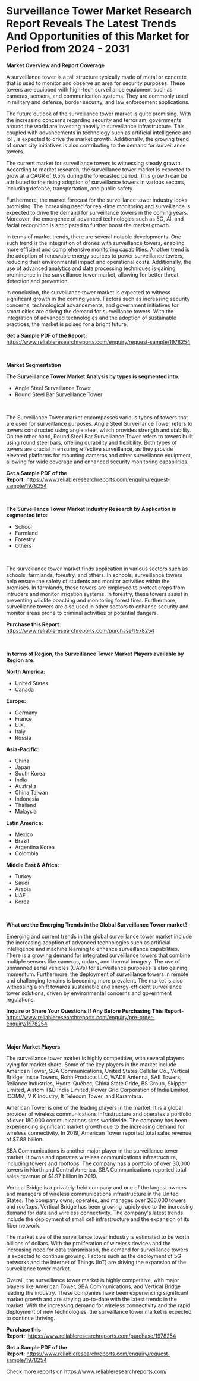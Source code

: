<p><h1>Surveillance Tower Market Research Report Reveals The Latest Trends And Opportunities of this Market for Period from 2024 - 2031</h1></p><p><strong>Market Overview and Report Coverage</strong></p>
<p><p>A surveillance tower is a tall structure typically made of metal or concrete that is used to monitor and observe an area for security purposes. These towers are equipped with high-tech surveillance equipment such as cameras, sensors, and communication systems. They are commonly used in military and defense, border security, and law enforcement applications.</p><p>The future outlook of the surveillance tower market is quite promising. With the increasing concerns regarding security and terrorism, governments around the world are investing heavily in surveillance infrastructure. This, coupled with advancements in technology such as artificial intelligence and IoT, is expected to drive the market growth. Additionally, the growing trend of smart city initiatives is also contributing to the demand for surveillance towers.</p><p>The current market for surveillance towers is witnessing steady growth. According to market research, the surveillance tower market is expected to grow at a CAGR of 6.5% during the forecasted period. This growth can be attributed to the rising adoption of surveillance towers in various sectors, including defense, transportation, and public safety. </p><p>Furthermore, the market forecast for the surveillance tower industry looks promising. The increasing need for real-time monitoring and surveillance is expected to drive the demand for surveillance towers in the coming years. Moreover, the emergence of advanced technologies such as 5G, AI, and facial recognition is anticipated to further boost the market growth.</p><p>In terms of market trends, there are several notable developments. One such trend is the integration of drones with surveillance towers, enabling more efficient and comprehensive monitoring capabilities. Another trend is the adoption of renewable energy sources to power surveillance towers, reducing their environmental impact and operational costs. Additionally, the use of advanced analytics and data processing techniques is gaining prominence in the surveillance tower market, allowing for better threat detection and prevention.</p><p>In conclusion, the surveillance tower market is expected to witness significant growth in the coming years. Factors such as increasing security concerns, technological advancements, and government initiatives for smart cities are driving the demand for surveillance towers. With the integration of advanced technologies and the adoption of sustainable practices, the market is poised for a bright future.</p></p>
<p><strong>Get a Sample PDF of the Report:</strong> <a href="https://www.reliableresearchreports.com/enquiry/request-sample/1978254">https://www.reliableresearchreports.com/enquiry/request-sample/1978254</a></p>
<p>&nbsp;</p>
<p><strong>Market Segmentation</strong></p>
<p><strong>The Surveillance Tower Market Analysis by types is segmented into:</strong></p>
<p><ul><li>Angle Steel Surveillance Tower</li><li>Round Steel Bar Surveillance Tower</li></ul></p>
<p>&nbsp;</p>
<p><p>The Surveillance Tower market encompasses various types of towers that are used for surveillance purposes. Angle Steel Surveillance Tower refers to towers constructed using angle steel, which provides strength and stability. On the other hand, Round Steel Bar Surveillance Tower refers to towers built using round steel bars, offering durability and flexibility. Both types of towers are crucial in ensuring effective surveillance, as they provide elevated platforms for mounting cameras and other surveillance equipment, allowing for wide coverage and enhanced security monitoring capabilities.</p></p>
<p><strong>Get a Sample PDF of the Report:</strong>&nbsp;<a href="https://www.reliableresearchreports.com/enquiry/request-sample/1978254">https://www.reliableresearchreports.com/enquiry/request-sample/1978254</a></p>
<p>&nbsp;</p>
<p><strong>The Surveillance Tower Market Industry Research by Application is segmented into:</strong></p>
<p><ul><li>School</li><li>Farmland</li><li>Forestry</li><li>Others</li></ul></p>
<p>&nbsp;</p>
<p><p>The surveillance tower market finds application in various sectors such as schools, farmlands, forestry, and others. In schools, surveillance towers help ensure the safety of students and monitor activities within the premises. In farmlands, these towers are employed to protect crops from intruders and monitor irrigation systems. In forestry, these towers assist in preventing wildlife poaching and monitoring forest fires. Furthermore, surveillance towers are also used in other sectors to enhance security and monitor areas prone to criminal activities or potential dangers.</p></p>
<p><strong>Purchase this Report:</strong>&nbsp; <a href="https://www.reliableresearchreports.com/purchase/1978254">https://www.reliableresearchreports.com/purchase/1978254</a></p>
<p>&nbsp;</p>
<p><strong>In terms of Region, the Surveillance Tower Market Players available by Region are:</strong></p>
<p>
    <p> <strong> North America: </strong>
        <ul>
            <li>United States</li>
            <li>Canada</li>
        </ul>
        </p> 
    <p> <strong> Europe: </strong>
        <ul>
            <li>Germany</li>
            <li>France</li>
            <li>U.K.</li>
            <li>Italy</li>
            <li>Russia</li>
        </ul>
        </p> 
    <p> <strong> Asia-Pacific: </strong>
        <ul>
            <li>China</li>
            <li>Japan</li>
            <li>South Korea</li>
            <li>India</li>
            <li>Australia</li>
            <li>China Taiwan</li>
            <li>Indonesia</li>
            <li>Thailand</li>
            <li>Malaysia</li>
        </ul>
        </p> 
    <p> <strong> Latin America: </strong>
        <ul>
            <li>Mexico</li>
            <li>Brazil</li>
            <li>Argentina Korea</li>
            <li>Colombia</li>
        </ul>
        </p> 
    <p> <strong> Middle East & Africa: </strong>
        <ul>
            <li>Turkey</li>
            <li>Saudi</li>
            <li>Arabia</li>
            <li>UAE</li>
            <li>Korea</li>
        </ul>
    </p>
    </p>
<p>&nbsp;</p>
<p><strong>What are the Emerging Trends in the Global Surveillance Tower market?</strong></p>
<p><p>Emerging and current trends in the global surveillance tower market include the increasing adoption of advanced technologies such as artificial intelligence and machine learning to enhance surveillance capabilities. There is a growing demand for integrated surveillance towers that combine multiple sensors like cameras, radars, and thermal imagery. The use of unmanned aerial vehicles (UAVs) for surveillance purposes is also gaining momentum. Furthermore, the deployment of surveillance towers in remote and challenging terrains is becoming more prevalent. The market is also witnessing a shift towards sustainable and energy-efficient surveillance tower solutions, driven by environmental concerns and government regulations.</p></p>
<p><strong>Inquire or Share Your Questions If Any Before Purchasing This Report</strong>- <a href="https://www.reliableresearchreports.com/enquiry/pre-order-enquiry/1978254">https://www.reliableresearchreports.com/enquiry/pre-order-enquiry/1978254</a></p>
<p>&nbsp;</p>
<p><strong>Major Market Players</strong></p>
<p><p>The surveillance tower market is highly competitive, with several players vying for market share. Some of the key players in the market include American Tower, SBA Communications, United States Cellular Co., Vertical Bridge, Insite Towers, Rohn Products LLC, WADE Antenna, SAE Towers, Reliance Industries, Hydro-Québec, China State Gride, BS Group, Skipper Limited, Alstom T&D India Limited, Power Grid Corporation of India Limited, ICOMM, V K Industry, It Telecom Tower, and Karamtara.</p><p>American Tower is one of the leading players in the market. It is a global provider of wireless communications infrastructure and operates a portfolio of over 180,000 communications sites worldwide. The company has been experiencing significant market growth due to the increasing demand for wireless connectivity. In 2019, American Tower reported total sales revenue of $7.88 billion.</p><p>SBA Communications is another major player in the surveillance tower market. It owns and operates wireless communications infrastructure, including towers and rooftops. The company has a portfolio of over 30,000 towers in North and Central America. SBA Communications reported total sales revenue of $1.97 billion in 2019.</p><p>Vertical Bridge is a privately-held company and one of the largest owners and managers of wireless communications infrastructure in the United States. The company owns, operates, and manages over 266,000 towers and rooftops. Vertical Bridge has been growing rapidly due to the increasing demand for data and wireless connectivity. The company's latest trends include the deployment of small cell infrastructure and the expansion of its fiber network.</p><p>The market size of the surveillance tower industry is estimated to be worth billions of dollars. With the proliferation of wireless devices and the increasing need for data transmission, the demand for surveillance towers is expected to continue growing. Factors such as the deployment of 5G networks and the Internet of Things (IoT) are driving the expansion of the surveillance tower market.</p><p>Overall, the surveillance tower market is highly competitive, with major players like American Tower, SBA Communications, and Vertical Bridge leading the industry. These companies have been experiencing significant market growth and are staying up-to-date with the latest trends in the market. With the increasing demand for wireless connectivity and the rapid deployment of new technologies, the surveillance tower market is expected to continue thriving.</p></p>
<p><strong>Purchase this Report:</strong>&nbsp;&nbsp;<a href="https://www.reliableresearchreports.com/purchase/1978254">https://www.reliableresearchreports.com/purchase/1978254</a></p>
<p></p>
<p><strong>Get a Sample PDF of the Report:</strong>&nbsp;<a href="https://www.reliableresearchreports.com/enquiry/request-sample/1978254">https://www.reliableresearchreports.com/enquiry/request-sample/1978254</a></p>
<p>Check more reports on https://www.reliableresearchreports.com/</p>